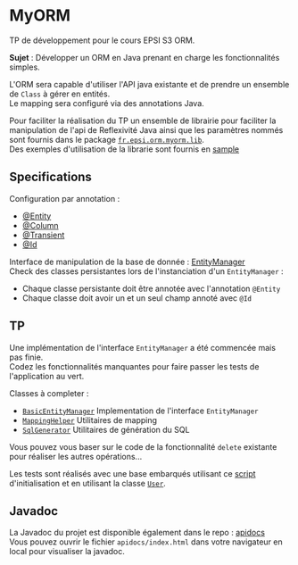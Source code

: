 # MyORM
TP de développement pour le cours EPSI S3 ORM.

**Sujet** : Développer un ORM en Java prenant en charge les fonctionnalités simples.

L'ORM sera capable d'utiliser l'API java existante et de prendre un ensemble de `Class` à gérer en entités.  
Le mapping sera configuré via des annotations Java.  

Pour faciliter la réalisation du TP un ensemble de librairie pour faciliter la manipulation de l'api de Reflexivité Java ainsi que les paramètres nommés sont fournis dans le package [`fr.epsi.orm.myorm.lib`](src/main/java/fr/epsi/orm/myorm/lib).  
Des exemples d'utilisation de la librarie sont fournis en [sample](src/main/java/fr/epsi/orm/myorm/lib/sample/Samples.java)

## Specifications 

Configuration par annotation : 
 - [@Entity](src/main/java/fr/epsi/orm/myorm/annotation/Entity.java)
 - [@Column](src/main/java/fr/epsi/orm/myorm/annotation/Column.java)
 - [@Transient](src/main/java/fr/epsi/orm/myorm/annotation/Transient.java)
 - [@Id](src/main/java/fr/epsi/orm/myorm/annotation/Id.java)

Interface de manipulation de la base de donnée : [EntityManager](src/main/java/fr/epsi/orm/myorm/persistence/EntityManager.java)  
Check des classes persistantes lors de l'instanciation d'un `EntityManager` :
 - Chaque classe persistante doit être annotée avec l'annotation `@Entity`
 - Chaque classe doit avoir un et un seul champ annoté avec `@Id`

## TP

Une implémentation de l'interface `EntityManager` a été commencée mais pas finie.  
Codez les fonctionnalités manquantes pour faire passer les tests de l'application au vert.

Classes à completer : 
 - [`BasicEntityManager`](src/main/java/fr/epsi/orm/myorm/persistence/BasicEntityManager.java) Implementation de l'interface `EntityManager`
 - [`MappingHelper`](src/main/java/fr/epsi/orm/myorm/persistence/MappingHelper.java) Utilitaires de mapping
 - [`SqlGenerator`](src/main/java/fr/epsi/orm/myorm/persistence/SqlGenerator.java) Utilitaires de génération du SQL
 
Vous pouvez vous baser sur le code de la fonctionnalité `delete` existante pour réaliser les autres opérations...  

Les tests sont réalisés avec une base embarqués utilisant ce [script](src/test/resources/init-db.sql) d'initialisation et en utilisant la classe [`User`](src/main/java/fr/epsi/orm/myorm/lib/sample/User.java).

## Javadoc

La Javadoc du projet est disponible également dans le repo : [apidocs](apidocs)  
Vous pouvez ouvrir le fichier `apidocs/index.html` dans votre navigateur en local pour visualiser la javadoc.
